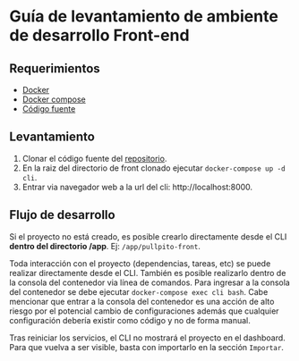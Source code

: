 # Guía de levantamiento de ambiente de desarrollo Front-end

## Requerimientos

- [Docker](https://www.docker.com/)
- [Docker compose](https://docs.docker.com/compose/)
- [Código fuente](https://github.com/pullpito/pullpito-front)

## Levantamiento

1. Clonar el código fuente del [repositorio](https://github.com/pullpito/pullpito-front).
1. En la raiz del directorio de front clonado ejecutar `docker-compose up -d cli`.
1. Entrar via navegador web a la url del cli: http://localhost:8000.

## Flujo de desarrollo

Si el proyecto no está creado, es posible crearlo directamente desde el CLI **dentro del directorio /app**. Ej: `/app/pullpito-front`.

Toda interacción con el proyecto (dependencias, tareas, etc) se puede realizar directamente desde el CLI. También es posible realizarlo dentro de la consola del contenedor via línea de comandos. Para ingresar a la consola del contenedor se debe ejecutar `docker-compose exec cli bash`. Cabe mencionar que entrar a la consola del contenedor es una acción de alto riesgo por el potencial cambio de configuraciones además que cualquier configuración debería existir como código y no de forma manual.

Tras reiniciar los servicios, el CLI no mostrará el proyecto en el dashboard. Para que vuelva a ser visible, basta con importarlo en la sección `Importar`.